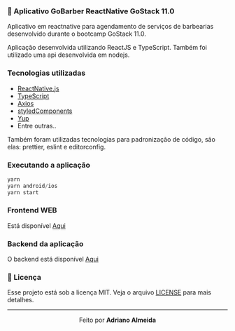 ### :rocket: Aplicativo GoBarber ReactNative GoStack 11.0
Aplicativo em reactnative para agendamento de serviços de barbearias
desenvolvido durante o bootcamp GoStack 11.0.


Aplicação desenvolvida utilizando ReactJS e TypeScript. Também foi utilizado uma
api desenvolvida em nodejs.

### Tecnologias utilizadas

- [ReactNative.js](https://reactnative.dev/)
- [TypeScript](https://www.typescriptlang.org/)
- [Axios](https://www.typescriptlang.org/)
- [styledComponents](https://styled-components.com/docs/basics)
- [Yup](https://www.npmjs.com/package/yup)
- Entre outras..

Também foram utilizadas tecnologias para padronização de código, são elas:
prettier, eslint e editorconfig.

### Executando a aplicação

```js
yarn
yarn android/ios
yarn start
```

### Frontend WEB
Está disponível [Aqui](https://github.com/adrianoluisalmeida/gobarber)

### Backend da aplicação
O backend está disponível [Aqui](https://github.com/adrianoluisalmeida/api-gobarber)


### :memo: Licença

Esse projeto está sob a licença MIT. Veja o arquivo [LICENSE](LICENSE.md) para mais detalhes.

---

<p align="center">Feito  por <strong>Adriano Almeida</p>
